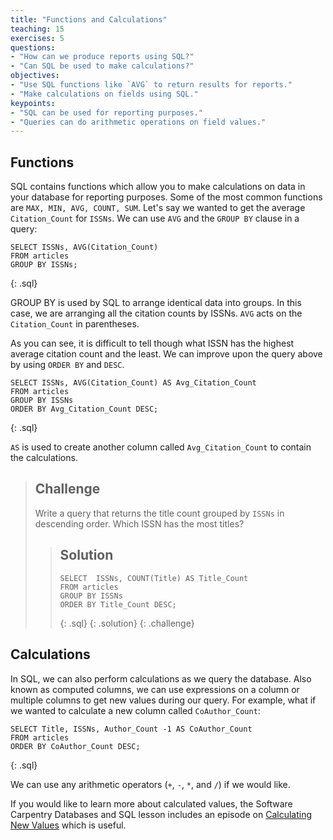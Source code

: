 ```yaml
---
title: "Functions and Calculations"
teaching: 15
exercises: 5
questions:
- "How can we produce reports using SQL?"
- "Can SQL be used to make calculations?"
objectives:
- "Use SQL functions like `AVG` to return results for reports."
- "Make calculations on fields using SQL."
keypoints:
- "SQL can be used for reporting purposes."
- "Queries can do arithmetic operations on field values."
---
```


## Functions

SQL contains functions which allow you to make calculations on data in your database for reporting purposes. Some of the most common functions are `MAX, MIN, AVG, COUNT, SUM`. Let's say we wanted to get the average `Citation_Count` for `ISSNs`. We can use `AVG` and the `GROUP BY` clause in a query:

~~~
SELECT ISSNs, AVG(Citation_Count)
FROM articles
GROUP BY ISSNs;
~~~
{: .sql}

GROUP BY is used by SQL to arrange identical data into groups. In this case, we are arranging all the citation counts by ISSNs. `AVG` acts on the `Citation_Count` in parentheses.

As you can see, it is difficult to tell though what ISSN has the highest average citation count and the least. We can improve upon the query above by using `ORDER BY` and `DESC`.

~~~
SELECT ISSNs, AVG(Citation_Count) AS Avg_Citation_Count
FROM articles
GROUP BY ISSNs 
ORDER BY Avg_Citation_Count DESC;
~~~
{: .sql}

`AS` is used to create another column called `Avg_Citation_Count` to contain the calculations.

> ## Challenge
> Write a query that returns the title count grouped by `ISSNs` in descending order. Which ISSN has the most titles?
>
> > ## Solution
> > ~~~
> > SELECT  ISSNs, COUNT(Title) AS Title_Count
> > FROM articles
> > GROUP BY ISSNs
> > ORDER BY Title_Count DESC;
> > ~~~
> > {: .sql}
> {: .solution}
{: .challenge}


## Calculations

In SQL, we can also perform calculations as we query the database. Also known as computed columns, we can use expressions on a column or multiple columns to get new values during our query. For example, what if we wanted to calculate a new column called `CoAuthor_Count`:

~~~
SELECT Title, ISSNs, Author_Count -1 AS CoAuthor_Count
FROM articles
ORDER BY CoAuthor_Count DESC;
~~~
{: .sql}

We can use any arithmetic operators (`+`, `-`, `*`, and `/`) if we would like. 

If you would like to learn more about calculated values, the Software Carpentry Databases and SQL lesson includes an episode on [Calculating New Values](https://swcarpentry.github.io/sql-novice-survey/04-calc/index.html) which is useful. 
